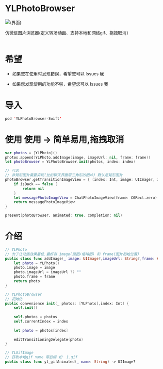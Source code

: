 # YLPhotoBrowser  

![(界面)](http://upload-images.jianshu.io/upload_images/6327326-1a067526d30d6204.gif)

 仿微信图片浏览器(定义转场动画、支持本地和网络gif、拖拽取消）  
​    
# 希望
* 如果您在使用时发现错误，希望您可以 Issues 我


* 如果您发现使用的功能不够，希望您可以 Issues 我

# 导入

```swift
pod 'YLPhotoBrowser-Swift' 
```

# 使用  使用 -> 简单易用,拖拽取消 

```swift
var photos = [YLPhoto]()  
photos.append(YLPhoto.addImage(image, imageUrl: nil, frame: frame))  
let photoBrowser = YLPhotoBrowser.init(photos, index: index)

// 可选
// 非矩形图片需要实现(比如聊天界面带三角形的图片) 默认是矩形图片
photoBrowser.getTransitionImageView = { (index: Int, image: UIImage?, isBack: Bool) -> UIView? in
    if isBack == false {
        return nil
    }
    let messagePhotoImageView = ChatPhotoImageView(frame: CGRect.zero)
    return messagePhotoImageView
}

present(photoBrowser, animated: true, completion: nil)
```

# 介绍   

```swift
// YLPhoto                                      
// 为了让动画效果最佳,最好有 image(原图/缩略图) 和 frame(图片初始位置)                                           
public class func addImage(_ image: UIImage?,imageUrl: String?,frame: CGRect?) -> YLPhoto {
    let photo = YLPhoto()
    photo.image = image
    photo.imageUrl = imageUrl ?? ""
    photo.frame = frame
    return photo
}

// YLPhotoBrowser                                                 
// 初始化
public convenience init(_ photos: [YLPhoto],index: Int) {
    self.init()
    
    self.photos = photos
    self.currentIndex = index
    
    let photo = photos[index]
    
    editTransitioningDelegate(photo)
}

// YLGifImage
// 获取本地gif name 带后缀 如  1.gif
public class func yl_gifAnimated(_ name: String) -> UIImage?       
```
